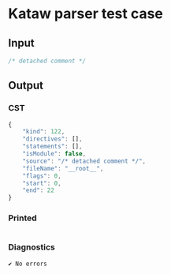 # Kataw parser test case

## Input

`````js
/* detached comment */
`````

## Output

### CST

```javascript
{
    "kind": 122,
    "directives": [],
    "statements": [],
    "isModule": false,
    "source": "/* detached comment */",
    "fileName": "__root__",
    "flags": 0,
    "start": 0,
    "end": 22
}
```

### Printed

```javascript


```

### Diagnostics

```javascript
✔ No errors
```

